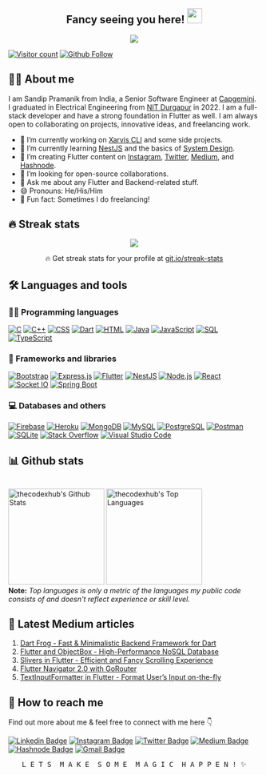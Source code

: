 <h2 align="center">Fancy seeing you here! 
 <a href="https://github.com/thecodexhub">
 <img src="https://media.giphy.com/media/hvRJCLFzcasrR4ia7z/giphy.gif" width="30px" height="30px">
 </a>
</h2>

<p align="center">
 <a href="https://github.com/thecodexhub"><img src="https://readme-typing-svg.herokuapp.com?color=%FFFF2DA5&width=700&size=22&center=true&lines=Flutter+Developer+and+Web+Enthusiast;Passionate+self-taught+fullstack+developer;Always+learning+and+exploring+new+things">
 </a>
</p>

[![Visitor count](https://komarev.com/ghpvc/?username=thecodexhub&label=Views&color=blue&style=plastic)](https://github.com/thecodexhub)
[![Github Follow](https://img.shields.io/github/followers/thecodexhub?label=follow&style=social)](https://github.com/thecodexhub)
<!-- [![Twitter Follow](https://img.shields.io/twitter/follow/thecodexhub?style=social)](https://twitter.com/thecodexhub) -->
<!-- [![YouTube Subscribers](https://img.shields.io/youtube/channel/subscribers/UC9q3zgQaK4JyrqPCCNvd_yg?style=social)](https://www.youtube.com/channel/UC9q3zgQaK4JyrqPCCNvd_yg) -->

## 👨‍💻 About me

I am Sandip Pramanik from India, a Senior Software Engineer at [Capgemini](https://www.capgemini.com/in-en/). I graduated in Electrical Engineering from [NIT Durgapur](https://nitdgp.ac.in/) in 2022. I am a full-stack developer and have a strong foundation in Flutter as well. I am always open to collaborating on projects, innovative ideas, and freelancing work. 

- 🔭 I’m currently working on [Xarvis CLI](https://github.com/thecodexhub/xarvis-cli) and some side projects.
- 🌱 I’m currently learning [NestJS](https://nestjs.com/) and the basics of [System Design](https://roadmap.sh/system-design).
- 👯 I’m creating Flutter content on [Instagram](https://www.instagram.com/thecodexhub/), [Twitter](https://twitter.com/thecodexhub/), [Medium](https://medium.com/@thecodexhubofficial/), and [Hashnode](https://thecodexhub.hashnode.dev/).
- 🤔 I’m looking for open-source collaborations.
- 💬 Ask me about any Flutter and Backend-related stuff.
- 😄 Pronouns: He/His/Him
- 👻 Fun fact: Sometimes I do freelancing!

## 🔥 Streak stats

<p align="center">
 <a href="https://github.com/thecodexhub"><img src="http://github-readme-streak-stats.herokuapp.com?user=thecodexhub&theme=dracula&date_format=M%20j%5B%2C%20Y%5D"></a>
 <p align="center">🔥 Get streak stats for your profile at <a href="https://git.io/streak-stats">git.io/streak-stats</a></p>
</p>

## 🛠️ Languages and tools

### 👨‍💻 Programming languages

<p>
<a href="#"><img alt="C" src="https://custom-icon-badges.herokuapp.com/badge/C-03599C.svg?logo=c-in-hexagon&logoColor=white"></a>
<a href="#"><img alt="C++" src="https://custom-icon-badges.herokuapp.com/badge/C++-9C033A.svg?logo=cpp2&logoColor=white"></a>
<a href="#"><img alt="CSS" src="https://img.shields.io/badge/CSS-1572B6.svg?logo=css3&logoColor=white"></a>
<a href="#"><img alt="Dart" src="https://img.shields.io/badge/Dart-15A6C4.svg?logo=dart&logoColor=white"></a>
<a href="#"><img alt="HTML" src="https://img.shields.io/badge/HTML-E34F26.svg?logo=html5&logoColor=white"></a>
<a href="#"><img alt="Java" src="https://img.shields.io/badge/Java-007396.svg?logo=openjdk&logoColor=white"></a>
<a href="#"><img alt="JavaScript" src="https://img.shields.io/badge/JavaScript-F7DF1E.svg?logo=javascript&logoColor=black"></a>
<a href="#"><img alt="SQL" src="https://custom-icon-badges.herokuapp.com/badge/SQL-025E8C.svg?logo=database&logoColor=white"></a>
<a href="#"><img alt="TypeScript" src="https://img.shields.io/badge/TypeScript-007ACC.svg?logo=typescript&logoColor=white"></a>
</p>

### 🧰 Frameworks and libraries

<p>
<a href="#"><img alt="Bootstrap" src="https://img.shields.io/badge/Bootstrap-7952B3.svg?logo=bootstrap&logoColor=white"></a>
<a href="#"><img alt="Express.js" src="https://img.shields.io/badge/Express.js-404d59.svg?logo=express&logoColor=white"></a>
<a href="#"><img alt="Flutter" src="https://img.shields.io/badge/Flutter-02569B.svg?logo=flutter&logoColor=white"></a>
<a href="#"><img alt="NestJS" src="https://img.shields.io/badge/NestJS-ff0044.svg?logo=nestjs&logoColor=white"></a>
<a href="#"><img alt="Node.js" src="https://img.shields.io/badge/Node.js-43853D.svg?logo=node.js&logoColor=white"></a>
<a href="#"><img alt="React" src="https://img.shields.io/badge/React-20232a.svg?logo=react&logoColor=%2361DAFB"></a>
<a href="#"><img alt="Socket IO" src="https://img.shields.io/badge/Socket.io-black?logo=socket.io&badgeColor=010101"></a>
<a href="#"><img alt="Spring Boot" src="https://img.shields.io/badge/Spring%20Boot-6DB33F.svg?logo=spring&logoColor=white"></a>
</p>

### 💻 Databases and others

<a href="#"><img alt="Firebase" src="https://img.shields.io/badge/Firebase-FFCB2B.svg?logo=firebase&logoColor=black"></a>
<a href="#"><img alt="Heroku" src="https://img.shields.io/badge/Heroku-430098.svg?logo=heroku&logoColor=white"></a>
<a href="#"><img alt="MongoDB" src ="https://img.shields.io/badge/MongoDB-4ea94b.svg?logo=mongodb&logoColor=white"></a>
<a href="#"><img alt="MySQL" src="https://img.shields.io/badge/MySQL-00f.svg?logo=mysql&logoColor=white"></a>
<a href="#"><img alt="PostgreSQL" src ="https://img.shields.io/badge/PostgreSQL-316192.svg?logo=postgresql&logoColor=white"></a>
<a href="#"><img alt="Postman" src="https://img.shields.io/badge/Postman-FF6C37?logo=postman&logoColor=white"></a>
<a href="#"><img alt="SQLite" src ="https://img.shields.io/badge/SQLite-07405e.svg?logo=sqlite&logoColor=white"></a>
<a href="#"><img alt="Stack Overflow" src="https://img.shields.io/badge/-Stack%20Overflow-FE7A16?logo=stack-overflow&logoColor=white"></a>
<a href="#"><img alt="Visual Studio Code" src="https://img.shields.io/badge/Visual%20Studio%20Code-0078d7.svg?logo=visual-studio-code&logoColor=white"></a>

## 📊 Github stats

<br/>
  <a href="https://github.com/anuraghazra/github-readme-stats"><img alt="thecodexhub's Github Stats" src="https://github-readme-stats.vercel.app/api?username=thecodexhub&count_private=true&show_icons=true&theme=dracula" height="192px"/></a>
  <a href="https://github.com/anuraghazra/github-readme-stats"><img alt="thecodexhub's Top Languages" src="https://github-readme-stats.vercel.app/api/top-langs/?username=thecodexhub&langs_count=8&theme=dracula&layout=compact" height="192px"/></a>
<br/>
<b>Note:</b> <em>Top languages is only a metric of the languages my public code consists of and doesn't reflect experience or skill level.</em>

## 📖 Latest Medium articles

1. [Dart Frog - Fast & Minimalistic Backend Framework for Dart](https://towardsdev.com/dart-frog-fast-minimalistic-backend-framework-for-dart-fcfca966c976)
2. [Flutter and ObjectBox - High-Performance NoSQL Database](https://towardsdev.com/flutter-and-objectbox-high-performance-nosql-database-e540b4ae91ee)
3. [Slivers in Flutter - Efficient and Fancy Scrolling Experience](https://towardsdev.com/slivers-in-flutter-efficient-and-fancy-scrolling-experience-9a3f5b370666)
4. [Flutter Navigator 2.0 with GoRouter](https://towardsdev.com/flutter-navigator-2-0-with-gorouter-fb2dd998e40e)
5. [TextInputFormatter in Flutter - Format User’s Input on-the-fly](https://towardsdev.com/textinputformatter-in-flutter-format-users-input-on-the-fly-71510af8a44c)

<!-- <img src="https://github-read-medium-git-main.pahlevikun.vercel.app/latest?username=thecodexhub&limit=6&theme=dracula"> -->

## 💬 How to reach me

Find out more about me & feel free to connect with me here 👇

[![Linkedin Badge](https://img.shields.io/badge/-LinkedIn-0077b5?style=flat-square&logo=Linkedin&logoColor=white&link=https://www.linkedin.com/in/sandippramanik/)](https://www.linkedin.com/in/sandippramanik/)
[![Instagram Badge](https://img.shields.io/badge/-Instagram-833ab4?style=flat-square&logo=instagram&logoColor=white&link=https://instagram.com/thecodexhub/)](https://instagram.com/thecodexhub/)
[![Twitter Badge](https://img.shields.io/badge/-Twitter-1da1f2?style=flat-square&logo=twitter&logoColor=white&link=https://twitter.com/thecodexhub/)](https://twitter.com/thecodexhub/)
[![Medium Badge](https://img.shields.io/badge/-Medium-black?style=flat-square&logo=medium&logoColor=white&link=https://medium.com/@thecodexhub/)](https://medium.com/@thecodexhub/)
[![Hashnode Badge](https://img.shields.io/badge/Hashnode-2962FF?style=flat-square&logo=hashnode&logoColor=white&link=https://thecodexhub.hashnode.dev/)](https://thecodexhub.hashnode.dev/)
[![Gmail Badge](https://img.shields.io/badge/-Email%20address-c14438?style=flat-square&logo=Gmail&logoColor=white&link=mailto:thecodexhubofficial@gmail.com)](mailto:thecodexhubofficial@gmail.com)

<pre align="center">L E T S  M A K E  S O M E  M A G I C  H A P P E N ! ✨</pre>
